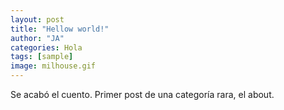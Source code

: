 ```yaml
---
layout: post
title: "Hellow world!"
author: "JA"
categories: Hola
tags: [sample]
image: milhouse.gif
---
```


Se acabó el cuento. Primer post de una categoría rara, el about.
